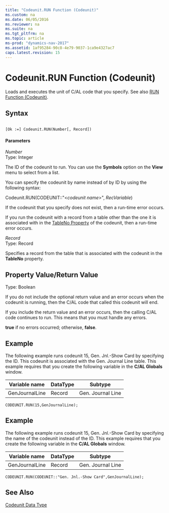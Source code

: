 ```yaml
---
title: "Codeunit.RUN Function (Codeunit)"
ms.custom: na
ms.date: 06/05/2016
ms.reviewer: na
ms.suite: na
ms.tgt_pltfrm: na
ms.topic: article
ms-prod: "dynamics-nav-2017"
ms.assetid: 1af95284-90c8-4e79-9037-1ca9e4327ac7
caps.latest.revision: 15
---
```

# Codeunit.RUN Function (Codeunit)
Loads and executes the unit of C/AL code that you specify. See also [RUN Function \(Codeunit\)](RUN-Function--Codeunit-.md).  
  
## Syntax  
  
```  
  
[Ok :=] Codeunit.RUN(Number[, Record])  
```  
  
#### Parameters  
 *Number*  
 Type: Integer  
  
 The ID of the codeunit to run. You can use the **Symbols** option on the **View** menu to select from a list.  
  
 You can specify the codeunit by name instead of by ID by using the following syntax:  
  
 Codeunit.RUN\(CODEUNIT::"\<*codeunit name*>", *RecVariable*\)  
  
 If the codeunit that you specify does not exist, then a run-time error occurs.  
  
 If you run the codeunit with a record from a table other than the one it is associated with in the [TableNo Property](TableNo-Property.md) of the codeunit, then a run-time error occurs.  
  
 *Record*  
 Type: Record  
  
 Specifies a record from the table that is associated with the codeunit in the **TableNo** property.  
  
## Property Value/Return Value  
 Type: Boolean  
  
 If you do not include the optional return value and an error occurs when the codeunit is running, then the C/AL code that called this codeunit will end.  
  
 If you include the return value and an error occurs, then the calling C/AL code continues to run. This means that you must handle any errors.  
  
 **true** if no errors occurred; otherwise, **false**.  
  
## Example  
 The following example runs codeunit 15, Gen. Jnl.-Show Card by specifying the ID. This codeunit is associated with the Gen. Journal Line table. This example requires that you create the following variable in the **C/AL Globals** window.  
  
|Variable name|DataType|Subtype|  
|-------------------|--------------|-------------|  
|GenJournalLine|Record|Gen. Journal Line|  
  
```  
CODEUNIT.RUN(15,GenJournalLine);  
```  
  
## Example  
 The following example runs codeunit 15, Gen. Jnl.-Show Card by specifying the name of the codeunit instead of the ID. This example requires that you create the following variable in the **C/AL Globals** window.  
  
|Variable name|DataType|Subtype|  
|-------------------|--------------|-------------|  
|GenJournalLine|Record|Gen. Journal Line|  
  
```  
CODEUNIT.RUN(CODEUNIT::"Gen. Jnl.-Show Card",GenJournalLine);  
```  
  
## See Also  
 [Codeunit Data Type](Codeunit-Data-Type.md)